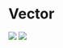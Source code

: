 # Vector

![](https://matrix4humans.com/wp-content/uploads/2020/02/matrix-keymaker.png)
![](https://www.gavi.org/sites/default/files/2020-11/viral-thumb.jpg)

```{tableofcontents}
```
